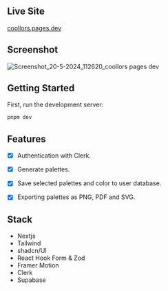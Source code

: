 ## Live Site
[coollors.pages.dev
](https://coollors.pages.dev/)

## Screenshot
![Screenshot_20-5-2024_112620_coollors pages dev](https://github.com/pom-pom27/coolors/assets/40870452/03aa8fed-88fa-4a11-8b38-af1ae6cbb13b)

## Getting Started

First, run the development server:

```bash
pnpm dev
```


## Features
- [x] Authentication with Clerk.
- [x] Generate palettes.
- [x] Save selected palettes and color to user database.
- [x] Exporting palettes as PNG, PDF and SVG.


## Stack
- Nextjs
- Tailwind
- shadcn/UI
- React Hook Form & Zod
- Framer Motion
- Clerk
- Supabase



